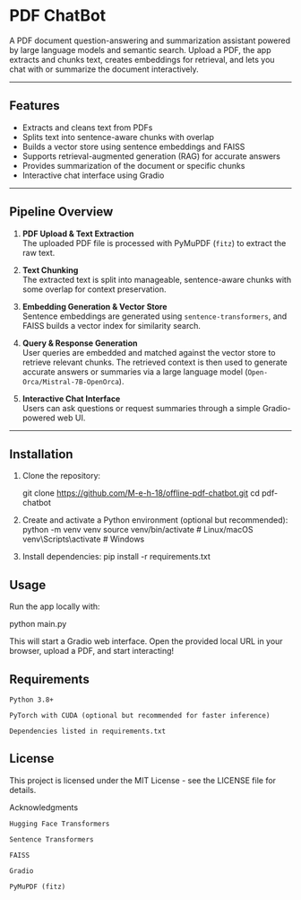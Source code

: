 # PDF ChatBot

A PDF document question-answering and summarization assistant powered by large language models and semantic search. Upload a PDF, the app extracts and chunks text, creates embeddings for retrieval, and lets you chat with or summarize the document interactively.

---

## Features

- Extracts and cleans text from PDFs
- Splits text into sentence-aware chunks with overlap
- Builds a vector store using sentence embeddings and FAISS
- Supports retrieval-augmented generation (RAG) for accurate answers
- Provides summarization of the document or specific chunks
- Interactive chat interface using Gradio

---

## Pipeline Overview

1. **PDF Upload & Text Extraction**  
   The uploaded PDF file is processed with PyMuPDF (`fitz`) to extract the raw text.

2. **Text Chunking**  
   The extracted text is split into manageable, sentence-aware chunks with some overlap for context preservation.

3. **Embedding Generation & Vector Store**  
   Sentence embeddings are generated using `sentence-transformers`, and FAISS builds a vector index for similarity search.

4. **Query & Response Generation**  
   User queries are embedded and matched against the vector store to retrieve relevant chunks. The retrieved context is then used to generate accurate answers or summaries via a large language model (`Open-Orca/Mistral-7B-OpenOrca`).

5. **Interactive Chat Interface**  
   Users can ask questions or request summaries through a simple Gradio-powered web UI.

---

## Installation

1. Clone the repository:
  
   git clone https://github.com/M-e-h-18/offline-pdf-chatbot.git
   cd pdf-chatbot

2. Create and activate a Python environment (optional but recommended):
   python -m venv venv
  source venv/bin/activate  # Linux/macOS
  venv\Scripts\activate     # Windows
3. Install dependencies:
   pip install -r requirements.txt

   
## Usage

Run the app locally with:

python main.py

This will start a Gradio web interface. Open the provided local URL in your browser, upload a PDF, and start interacting!

## Requirements

    Python 3.8+

    PyTorch with CUDA (optional but recommended for faster inference)

    Dependencies listed in requirements.txt

## License

This project is licensed under the MIT License - see the LICENSE file for details.

Acknowledgments

    Hugging Face Transformers

    Sentence Transformers

    FAISS

    Gradio

    PyMuPDF (fitz)

